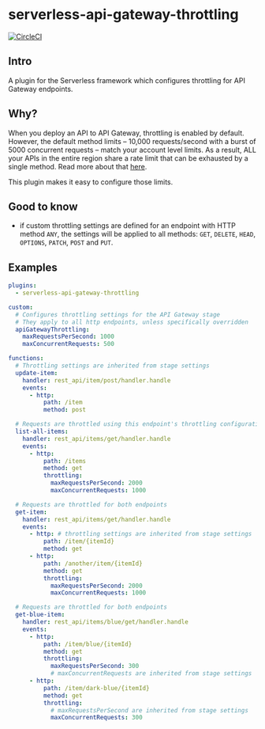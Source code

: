 # serverless-api-gateway-throttling

[![CircleCI](https://circleci.com/gh/DianaIonita/serverless-api-gateway-throttling.svg?style=svg)](https://circleci.com/gh/DianaIonita/serverless-api-gateway-throttling)

## Intro
A plugin for the Serverless framework which configures throttling for API Gateway endpoints.

## Why?
When you deploy an API to API Gateway, throttling is enabled by default. However, the default method limits – 10,000 requests/second with a burst of 5000 concurrent requests – match your account level limits. As a result, ALL your APIs in the entire region share a rate limit that can be exhausted by a single method. Read more about that [here](https://theburningmonk.com/2019/10/the-api-gateway-security-flaw-you-need-to-pay-attention-to/).

This plugin makes it easy to configure those limits.

## Good to know
- if custom throttling settings are defined for an endpoint with HTTP method `ANY`, the settings will be applied to all methods: `GET`, `DELETE`, `HEAD`, `OPTIONS`, `PATCH`, `POST` and `PUT`.

## Examples

```yml
plugins:
  - serverless-api-gateway-throttling

custom:
  # Configures throttling settings for the API Gateway stage
  # They apply to all http endpoints, unless specifically overridden
  apiGatewayThrottling:
    maxRequestsPerSecond: 1000
    maxConcurrentRequests: 500

functions:
  # Throttling settings are inherited from stage settings
  update-item:
    handler: rest_api/item/post/handler.handle
    events:
      - http:
          path: /item
          method: post

  # Requests are throttled using this endpoint's throttling configuration
  list-all-items:
    handler: rest_api/items/get/handler.handle
    events:
      - http:
          path: /items
          method: get
          throttling:
            maxRequestsPerSecond: 2000
            maxConcurrentRequests: 1000

  # Requests are throttled for both endpoints
  get-item:
    handler: rest_api/items/get/handler.handle
    events:
      - http: # throttling settings are inherited from stage settings
          path: /item/{itemId}
          method: get
      - http:
          path: /another/item/{itemId}
          method: get
          throttling:
            maxRequestsPerSecond: 2000
            maxConcurrentRequests: 1000

  # Requests are throttled for both endpoints
  get-blue-item:
    handler: rest_api/items/blue/get/handler.handle
    events:
      - http:
          path: /item/blue/{itemId}
          method: get
          throttling:
            maxRequestsPerSecond: 300
            # maxConcurrentRequests are inherited from stage settings
      - http:
          path: /item/dark-blue/{itemId}
          method: get
          throttling:
            # maxRequestsPerSecond are inherited from stage settings
            maxConcurrentRequests: 300
```
